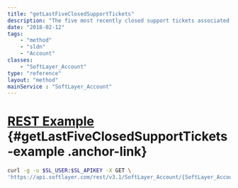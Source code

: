 ```yaml
---
title: "getLastFiveClosedSupportTickets"
description: "The five most recently closed support tickets associated with an account."
date: "2018-02-12"
tags:
    - "method"
    - "sldn"
    - "Account"
classes:
    - "SoftLayer_Account"
type: "reference"
layout: "method"
mainService : "SoftLayer_Account"
---
```


# [REST Example](#getLastFiveClosedSupportTickets-example) <a href="/article/rest/"><i class="fas fa-question"></i></a> {#getLastFiveClosedSupportTickets-example .anchor-link} 
```bash
curl -g -u $SL_USER:$SL_APIKEY -X GET \
'https://api.softlayer.com/rest/v3.1/SoftLayer_Account/{SoftLayer_AccountID}/getLastFiveClosedSupportTickets'
```

